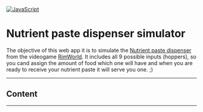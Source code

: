 [![JavaScript](https://img.shields.io/badge/1.5-F0DB4F?style=for-the-badge&logo=javascript&label=JavaScript&labelColor=323330)](https://developer.mozilla.org/en-US/docs/Web/JavaScript)

# Nutrient paste dispenser simulator
The objective of this web app it is to simulate the [Nutrient paste dispenser](https://rimworldwiki.com/wiki/Nutrient_paste_dispenser) from the videogame [RimWorld](https://store.steampowered.com/app/294100/RimWorld/). It includes all 9 possible inputs (hoppers), so you cand assign the amount of food which one will have and when you are ready to receive your nutrient paste it will serve you one. ;)
- - -
## Content

- - -
